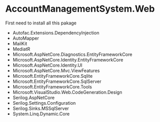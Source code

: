 # AccountManagementSystem.Web
First need to install all this pakage
  - Autofac.Extensions.DependencyInjection
  - AutoMapper
  - MailKit
  - MediatR
  - Microsoft.AspNetCore.Diagnostics.EntityFrameworkCore
  - Microsoft.AspNetCore.Identity.EntityFrameworkCore
  - Microsoft.AspNetCore.Identity.UI
  - Microsoft.AspNetCore.Mvc.ViewFeatures
  - Microsoft.EntityFrameworkCore.Sqlite
  - Microsoft.EntityFrameworkCore.SqlServer
  - Microsoft.EntityFrameworkCore.Tools
  - Microsoft.VisualStudio.Web.CodeGeneration.Design
  - Serilog.AspNetCore
  - Serilog.Settings.Configuration
  - Serilog.Sinks.MSSqlServer
  - System.Linq.Dynamic.Core
